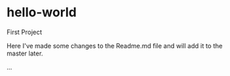 # hello-world
First Project

Here I've made some changes to the Readme.md file and will add it to the master later.

...
